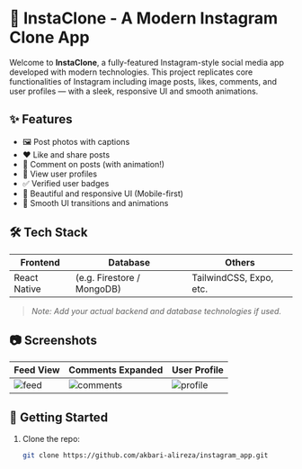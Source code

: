 # 📸 InstaClone - A Modern Instagram Clone App

Welcome to **InstaClone**, a fully-featured Instagram-style social media app developed with modern technologies. This project replicates core functionalities of Instagram including image posts, likes, comments, and user profiles — with a sleek, responsive UI and smooth animations.

## ✨ Features

- 🖼️ Post photos with captions
- ❤️ Like and share posts
- 💬 Comment on posts (with animation!)
- 👥 View user profiles
- ✅ Verified user badges
- 📱 Beautiful and responsive UI (Mobile-first)
- 🎨 Smooth UI transitions and animations

## 🛠️ Tech Stack

| Frontend | Database | Others |
|----------|----------|--------|
| React Native |  (e.g. Firestore / MongoDB) | TailwindCSS, Expo, etc. |

> *Note: Add your actual backend and database technologies if used.*

## 📷 Screenshots

| Feed View | Comments Expanded | User Profile |
|-----------|-------------------|--------------|
| ![feed](screenshots/feed.png) | ![comments](screenshots/comments.png) | ![profile](screenshots/profile.png) |

## 🚀 Getting Started

1. Clone the repo:
   ```bash
   git clone https://github.com/akbari-alireza/instagram_app.git
